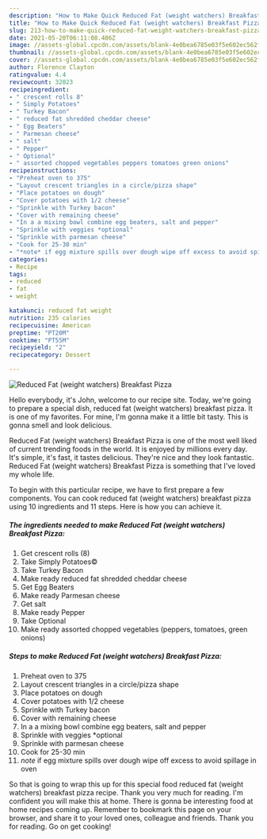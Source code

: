 ```yaml
---
description: "How to Make Quick Reduced Fat (weight watchers) Breakfast Pizza"
title: "How to Make Quick Reduced Fat (weight watchers) Breakfast Pizza"
slug: 213-how-to-make-quick-reduced-fat-weight-watchers-breakfast-pizza
date: 2021-05-20T06:11:08.486Z
image: //assets-global.cpcdn.com/assets/blank-4e0bea6785e03f5e602ec562f230caae08da540cada707380b4fe1bbebba43da.png
thumbnail: //assets-global.cpcdn.com/assets/blank-4e0bea6785e03f5e602ec562f230caae08da540cada707380b4fe1bbebba43da.png
cover: //assets-global.cpcdn.com/assets/blank-4e0bea6785e03f5e602ec562f230caae08da540cada707380b4fe1bbebba43da.png
author: Florence Clayton
ratingvalue: 4.4
reviewcount: 32023
recipeingredient:
- " crescent rolls 8"
- " Simply Potatoes"
- " Turkey Bacon"
- " reduced fat shredded cheddar cheese"
- " Egg Beaters"
- " Parmesan cheese"
- " salt"
- " Pepper"
- " Optional"
- " assorted chopped vegetables peppers tomatoes green onions"
recipeinstructions:
- "Preheat oven to 375"
- "Layout crescent triangles in a circle/pizza shape"
- "Place potatoes on dough"
- "Cover potatoes with 1/2 cheese"
- "Sprinkle with Turkey bacon"
- "Cover with remaining cheese"
- "In a a mixing bowl combine egg beaters, salt and pepper"
- "Sprinkle with veggies *optional"
- "Sprinkle with parmesan cheese"
- "Cook for 25-30 min"
- "*note* if egg mixture spills over dough wipe off excess to avoid spillage in oven"
categories:
- Recipe
tags:
- reduced
- fat
- weight

katakunci: reduced fat weight 
nutrition: 235 calories
recipecuisine: American
preptime: "PT20M"
cooktime: "PT55M"
recipeyield: "2"
recipecategory: Dessert

---
```



![Reduced Fat (weight watchers) Breakfast Pizza](//assets-global.cpcdn.com/assets/blank-4e0bea6785e03f5e602ec562f230caae08da540cada707380b4fe1bbebba43da.png)

Hello everybody, it's John, welcome to our recipe site. Today, we're going to prepare a special dish, reduced fat (weight watchers) breakfast pizza. It is one of my favorites. For mine, I'm gonna make it a little bit tasty. This is gonna smell and look delicious.



Reduced Fat (weight watchers) Breakfast Pizza is one of the most well liked of current trending foods in the world. It is enjoyed by millions every day. It's simple, it's fast, it tastes delicious. They're nice and they look fantastic. Reduced Fat (weight watchers) Breakfast Pizza is something that I've loved my whole life.


To begin with this particular recipe, we have to first prepare a few components. You can cook reduced fat (weight watchers) breakfast pizza using 10 ingredients and 11 steps. Here is how you can achieve it.

<!--inarticleads1-->

##### The ingredients needed to make Reduced Fat (weight watchers) Breakfast Pizza:

1. Get  crescent rolls (8)
1. Take  Simply Potatoes©
1. Take  Turkey Bacon
1. Make ready  reduced fat shredded cheddar cheese
1. Get  Egg Beaters
1. Make ready  Parmesan cheese
1. Get  salt
1. Make ready  Pepper
1. Take  Optional
1. Make ready  assorted chopped vegetables (peppers, tomatoes, green onions)




<!--inarticleads2-->

##### Steps to make Reduced Fat (weight watchers) Breakfast Pizza:

1. Preheat oven to 375
1. Layout crescent triangles in a circle/pizza shape
1. Place potatoes on dough
1. Cover potatoes with 1/2 cheese
1. Sprinkle with Turkey bacon
1. Cover with remaining cheese
1. In a a mixing bowl combine egg beaters, salt and pepper
1. Sprinkle with veggies *optional
1. Sprinkle with parmesan cheese
1. Cook for 25-30 min
1. *note* if egg mixture spills over dough wipe off excess to avoid spillage in oven




So that is going to wrap this up for this special food reduced fat (weight watchers) breakfast pizza recipe. Thank you very much for reading. I'm confident you will make this at home. There is gonna be interesting food at home recipes coming up. Remember to bookmark this page on your browser, and share it to your loved ones, colleague and friends. Thank you for reading. Go on get cooking!
